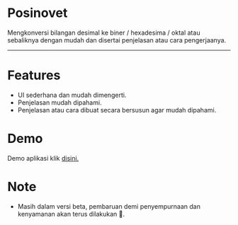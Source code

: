 # Posinovet
Mengkonversi bilangan desimal ke biner / hexadesima / oktal atau sebaliknya dengan mudah dan disertai penjelasan atau cara pengerjaanya.
<hr>

# Features
 - UI sederhana dan mudah dimengerti.
 - Penjelasan mudah dipahami.
 - Penjelasan atau cara dibuat secara bersusun agar mudah dipahami.

# Demo
Demo aplikasi klik <a href="https://posinovet-1.khubayan.repl.co">disini.</a>

# Note
 - Masih dalam versi beta, pembaruan demi penyempurnaan dan kenyamanan akan terus dilakukan 🥳.
